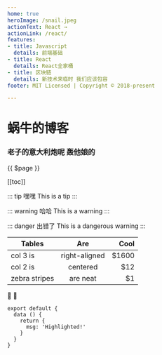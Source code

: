```yaml
---
home: true
heroImage: /snail.jpeg
actionText: React →
actionLink: /react/
features:
- title: Javascript
  details: 前端基础
- title: React
  details: React全家桶
- title: 区块链
  details: 新技术来临时 我们应该包容
footer: MIT Licensed | Copyright © 2018-present

---
```


# 蜗牛的博客

### 老子的意大利炮呢 轰他娘的

{{ $page }}

[[toc]]

::: tip 嘿嘿
This is a tip
:::

::: warning 哈哈
This is a warning
:::

::: danger 出错了
This is a dangerous warning
:::

| Tables        | Are           | Cool  |
| ------------- |:-------------:| -----:|
| col 3 is      | right-aligned | $1600 |
| col 2 is      | centered      |   $12 |
| zebra stripes | are neat      |    $1 |
:tada: :100:


``` js{4}
export default {
  data () {
    return {
      msg: 'Highlighted!'
    }
  }
}
```